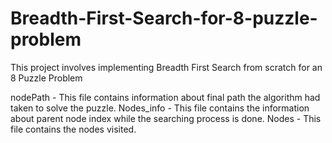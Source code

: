 # Breadth-First-Search-for-8-puzzle-problem

This project involves implementing Breadth First Search from scratch for an 8 Puzzle Problem

nodePath    - This file contains information about final path the algorithm had taken to solve the puzzle.
Nodes_info  - This file contains the information about parent node index while the searching process is done.
Nodes       - This file contains the nodes visited.
